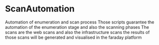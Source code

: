 # ScanAutomation
Automation of enumeration and scan process
Those scripts guarantee the automation of the enumeration stage and also the scanning phases 
The scans are the web scans and also the infrastructure scans 
the results of those scans will be generated and visualised in the faraday platform
